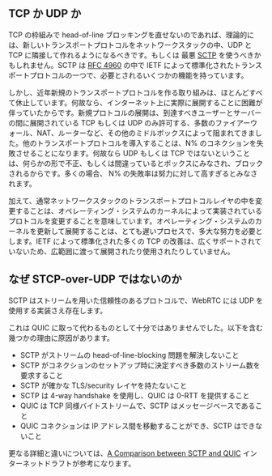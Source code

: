 ## TCP か UDP か

TCP の枠組みで head-of-line ブロッキングを直せないのであれば、理論的には、新しいトランスポートプロトコルをネットワークスタックの中、UDP と TCP に隣接して作れるようになるべきです。もしくは 最悪 [SCTP](https://en.wikipedia.org/wiki/Stream_Control_Transmission_Protocol) を使うべきかもしれません。SCTP は [RFC 4960](https://tools.ietf.org/html/rfc4960) の中で IETF によって標準化されたトランスポートプロトコルの一つで、必要とされるいくつかの機能を持っています。

しかし、近年新規のトランスポートプロトコルを作る取り組みは、ほとんどすべて休止しています。何故なら、インターネット上に実際に展開することに困難が伴っていたからです。新規プロトコルの展開は、到達すべきユーザーとサーバーの間に展開されている TCP もしくは UDP のみ許可する、多数のファイアーウォール、NAT、ルーターなど、その他のミドルボックスによって阻まれてきました。他のトランスポートプロトコルを導入することは、N% のコネクションを失敗させることになります。何故なら UDP もしくは TCP ではないということは、何らかの形で不正、もしくは間違っているとボックスにみなされ、ブロックされるからです。多くの場合、 N% の失敗率は努力に対して高すぎるとみなされます。

加えて、通常ネットワークスタックのトランスポートプロトコルレイヤの中を変更することは、オペレーティング・システムのカーネルによって実装されているプロトコルを変更することを意味しています。オペレーティング・システムのカーネルを更新して展開することは、とても遅いプロセスで、多大な努力を必要とします。IETF によって標準化された多くの TCP の改善は、広くサポートされていないため、広範囲に渡って展開されたり使用されたりしていません。

## なぜ STCP-over-UDP ではないのか
SCTP はストリームを用いた信頼性のあるプロトコルで、WebRTC には UDP を使用する実装さえ存在します。

これは QUIC に取って代わるものとして十分ではありませんでした。以下を含む幾つかの理由に原因があります。

 - SCTP がストリームの head-of-line-blocking 問題を解決しないこと
 - SCTP がコネクションのセットアップ時に決定すべき多数のストリーム数を要求すること
 - SCTP が確かな TLS/security レイヤを持たないこと
 - SCTP は 4-way handshake を使用し、QUIC は 0-RTT を提供すること
 - QUIC は TCP 同様バイトストリームで、SCTP はメッセージベースであること
 - QUIC コネクションは IP アドレス間を移動することができ、SCTP はできないこと

更なる詳細と違いについては、[A Comparison between SCTP and
QUIC](https://tools.ietf.org/html/draft-joseph-quic-comparison-quic-sctp-00) インターネットドラフトが参考になります。
